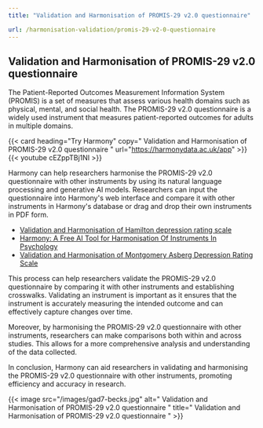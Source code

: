 ```yaml
---
title: "Validation and Harmonisation of PROMIS-29 v2.0 questionnaire"

url: /harmonisation-validation/promis-29-v2-0-questionnaire
---
```


## Validation and Harmonisation of PROMIS-29 v2.0 questionnaire

The Patient-Reported Outcomes Measurement Information System (PROMIS) is a set of measures that assess various health domains such as physical, mental, and social health. The PROMIS-29 v2.0 questionnaire is a widely used instrument that measures patient-reported outcomes for adults in multiple domains.

{{< card heading="Try Harmony" copy=" Validation and Harmonisation of PROMIS-29 v2.0 questionnaire " url="https://harmonydata.ac.uk/app" >}}
{{< youtube cEZppTBj1NI >}}

Harmony can help researchers harmonise the PROMIS-29 v2.0 questionnaire with other instruments by using its natural language processing and generative AI models. Researchers can input the questionnaire into Harmony's web interface and compare it with other instruments in Harmony's database or drag and drop their own instruments in PDF form.

* [Validation and Harmonisation of Hamilton depression rating scale](/harmonisation-validation/hamilton-depression-rating-scale)
* [Harmony: A Free AI Tool for Harmonisation Of Instruments In Psychology](/item-harmonisation/harmony-a-free-ai-tool-for-harmonisation-of-instruments-in-psychology)
* [Validation and Harmonisation of Montgomery Asberg Depression Rating Scale](/harmonisation-validation/montgomery-asberg-depression-rating-scale)

This process can help researchers validate the PROMIS-29 v2.0 questionnaire by comparing it with other instruments and establishing crosswalks. Validating an instrument is important as it ensures that the instrument is accurately measuring the intended outcome and can effectively capture changes over time.

Moreover, by harmonising the PROMIS-29 v2.0 questionnaire with other instruments, researchers can make comparisons both within and across studies. This allows for a more comprehensive analysis and understanding of the data collected.

In conclusion, Harmony can aid researchers in validating and harmonising the PROMIS-29 v2.0 questionnaire with other instruments, promoting efficiency and accuracy in research. 


{{< image src="/images/gad7-becks.jpg" alt=" Validation and Harmonisation of PROMIS-29 v2.0 questionnaire " title=" Validation and Harmonisation of PROMIS-29 v2.0 questionnaire " >}}







